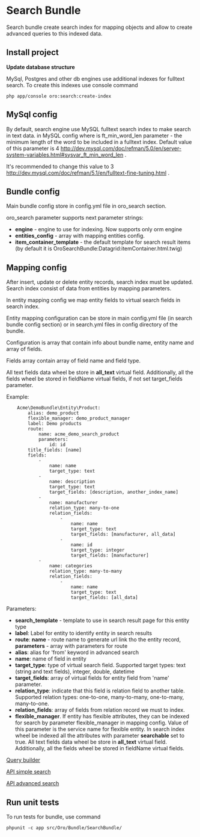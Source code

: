 Search Bundle
========================

Search bundle create search index for mapping objects and allow to create advanced queries to this indexed data.

Install project
----------------------------------

**Update database structure**

MySql, Postgres and other db engines use additional indexes for fulltext search. To create this indexes use console command

```
php app/console oro:search:create-index
```

MySql config
----------------------------------

By default, search engine use MySQL fulltext search index to make search in text data. in MySQL config where is  ft_min_word_len
parameter - the minimum length of the word to be included in a fulltext index. Default value of this parameter is 4
http://dev.mysql.com/doc/refman/5.0/en/server-system-variables.html#sysvar_ft_min_word_len .

It's recommended to change this value to 3 http://dev.mysql.com/doc/refman/5.1/en/fulltext-fine-tuning.html .


Bundle config
----------------------------------

Main bundle config store in config.yml file in oro_search section.

oro_search parameter supports next parameter strings:

- **engine** - engine to use for indexing. Now supports only orm engine
- **entities_config** - array with mapping entities config.
- **item_container_template** - the default template for search result items (by default it is OroSearchBundle:Datagrid:itemContainer.html.twig)

Mapping config
----------------------------------

After insert, update or delete entity records, search index must be updated. Search index consist of data from entities by mapping parameters.

In entity mapping config we map entity fields to virtual search fields in search index.

Entity mapping configuration can be store in main config.yml file (in search bundle config section) or in search.yml files in config directory of the bundle.

Configuration is array that contain info about bundle name, entity name and array of fields.

Fields array contain array of field name and field type.

All text fields data wheel be store in **all_text** virtual field. Additionally, all the fields wheel be stored in fieldName virtual fields, if not set target_fields parameter.

Example:

```
    Acme\DemoBundle\Entity\Product:
        alias: demo_product
        flexible_manager: demo_product_manager
        label: Demo products
        route:
            name: acme_demo_search_product
            parameters:
                id: id
        title_fields: [name]
        fields:
            -
                name: name
                target_type: text
            -
                name: description
                target_type: text
                target_fields: [description, another_index_name]
            -
                name: manufacturer
                relation_type: many-to-one
                relation_fields:
                    -
                        name: name
                        target_type: text
                        target_fields: [manufacturer, all_data]
                    -
                        name: id
                        target_type: integer
                        target_fields: [manufacturer]
            -
                name: categories
                relation_type: many-to-many
                relation_fields:
                    -
                        name: name
                        target_type: text
                        target_fields: [all_data]
```

Parameters:

- **search_template** - template to use in search result page for this entity type
- **label**: Label for entity to identify entity in search results
- **route**: **name** - route name to generate url link tho the entity record, **parameters** - array with parameters for route
- **alias**: alias for 'from' keyword in advanced search
- **name**: name of field in entity
- **target_type**: type of virtual search field. Supported target types: text (string and text fields), integer, double, datetime
- **target_fields**: array of virtual fields for entity field from 'name' parameter.
- **relation_type**: indicate that this field is relation field to another table. Supported relation types: one-to-one, many-to-many, one-to-many, many-to-one.
- **relation_fields**: array of fields from relation record we must to index.
- **flexible_manager**. If entity has flexible attributes, they can be indexed for search by parameter flexible_manager in mapping config. Value of this parameter
is the service name for flexible entity. In search index wheel be indexed all the attributes with parameter **searchable** set to true. All text fields data wheel
be store in **all_text** virtual field. Additionally, all the fields wheel be stored in fieldName virtual fields.

[Query builder](Resources/doc/query_builder.md)

[API simple search](Resources/doc/simple_search.md)

[API advanced search](Resources/doc/advanced_search.md)


Run unit tests
----------------------------------

To run tests for bundle, use command

```
phpunit -c app src/Oro/Bundle/SearchBundle/
```
